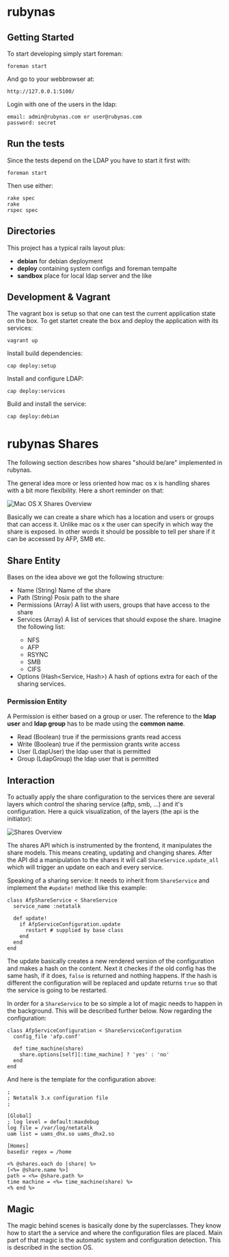 # rubynas

## Getting Started

To start developing simply start foreman:

    foreman start

And go to your webbrowser at: 

    http://127.0.0.1:5100/

Login with one of the users in the ldap:

    email: admin@rubynas.com or user@rubynas.com
    password: secret

## Run the tests

Since the tests depend on the LDAP you have to start it first with:

    foreman start

Then use either:

    rake spec
    rake
    rspec spec

## Directories

This project has a typical rails layout plus:

* **debian** for debian deployment
* **deploy** containing system configs and foreman tempalte
* **sandbox** place for local ldap server and the like

## Development & Vagrant

The vagrant box is setup so that one can test the current application state on the box. To get startet create the box and deploy the application with its services:

    vagrant up

Install build dependencies:

    cap deploy:setup

Install and configure LDAP:

    cap deploy:services

Build and install the service:

    cap deploy:debian

# rubynas Shares

The following section describes how shares "should be/are" implemented in rubynas.

The general idea more or less oriented how mac os x is handling shares with a bit more flexibility. Here a short reminder on that:

![Mac OS X Shares Overview](doc/macosx_shares.png "Mac OS X")

Basically we can create a share which has a location and users or groups that can access it. Unlike mac os x the user can specify in which way the share is exposed. In other words it should be possible to tell per share if it can be accessed by AFP, SMB etc.

## Share Entity

Bases on the idea above we got the following structure:

* Name (String) Name of the share
* Path (String) Posix path to the share
* Permissions (Array<Permission>) A list with users, groups that have access to the share
* Services (Array<Service>) A list of services that should expose the share. Imagine the following list:
  * NFS
  * AFP
  * RSYNC
  * SMB
  * CIFS
* Options (Hash<Service, Hash>) A hash of options extra for each of the sharing services.
  
### Permission Entity

A Permission is either based on a group or user. The reference to the **ldap user** and **ldap group** has to be made using the **common name**.

* Read (Boolean) true if the permissions grants read access
* Write (Boolean) true if the permission grants write access
* User (LdapUser) the ldap user that is permitted
* Group (LdapGroup) the ldap user that is permitted

## Interaction

To actually apply the share configuration to the services there are several layers which control the sharing service (aftp, smb, ...) and it's configuration. Here a quick visualization, of the layers (the api is the initiator):

![Shares Overview](doc/shares_overview.png "rubynas shares")

The shares API which is instrumented by the frontend, it manipulates the share models. This means creating, updating and changing shares. After the API did a manipulation to the shares it will call `ShareService.update_all` which will trigger an update on each and every service.

Speaking of a sharing service: It needs to inherit from `ShareService` and implement the `#update!` method like this example:

    class AfpShareService < ShareService
      service_name :netatalk
  
      def update!
        if AfpServiceConfiguration.update
          restart # supplied by base class
        end
      end
    end

The update basically creates a new rendered version of the configuration and makes a hash on the content. Next it checkes if the old config has the same hash, if it does, `false` is returned and nothing happens. If the hash is different the configuration will be replaced and update returns `true` so that the service is going to be restarted.

In order for a `ShareService` to be so simple a lot of magic needs to happen in the background. This will be described further below. Now regarding the configuration:

    class AfpServiceConfiguration < ShareServiceConfiguration
      config_file 'afp.conf'
      
      def time_machine(share)
        share.options[self][:time_machine] ? 'yes' : 'no'
      end
    end
    
And here is the template for the configuration above:

    ;
    ; Netatalk 3.x configuration file
    ;

    [Global]
    ; log level = default:maxdebug
    log file = /var/log/netatalk
    uam list = uams_dhx.so uams_dhx2.so

    [Homes]
    basedir regex = /home
    
    <% @shares.each do |share| %>
    [<%= @share.name %>]
    path = <%= @share.path %>
    time machine = <%= time_machine(share) %>
    <% end %>

## Magic

The magic behind scenes is basically done by the superclasses. They know how to start the a service and where the configuration files are placed. Main part of that magic is the automatic system and configuration detection. This is described in the section OS.
